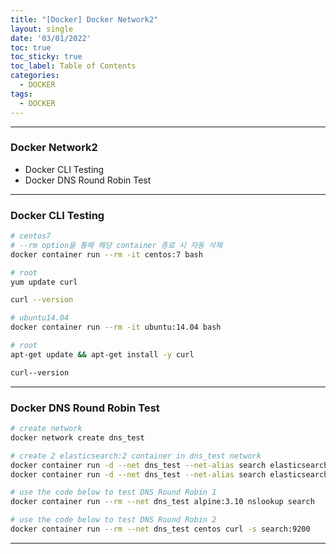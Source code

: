 ```yaml
---
title: "[Docker] Docker Network2"
layout: single
date: '03/01/2022'
toc: true
toc_sticky: true
toc_label: Table of Contents
categories:
  - DOCKER
tags:
  - DOCKER
---
```


---
### Docker Network2
* Docker CLI Testing
* Docker DNS Round Robin Test

---

### Docker CLI Testing
```bash
# centos7
# --rm option을 통해 해당 container 종료 시 자동 삭제
docker container run --rm -it centos:7 bash

# root
yum update curl

curl --version

# ubuntu14.04
docker container run --rm -it ubuntu:14.04 bash

# root
apt-get update && apt-get install -y curl

curl--version
```
---

### Docker DNS Round Robin Test
```bash
# create network 
docker network create dns_test

# create 2 elasticsearch:2 container in dns_test network
docker container run -d --net dns_test --net-alias search elasticsearch:2
docker container run -d --net dns_test --net-alias search elasticsearch:2

# use the code below to test DNS Round Robin 1
docker container run --rm --net dns_test alpine:3.10 nslookup search

# use the code below to test DNS Round Robin 2
docker container run --rm --net dns_test centos curl -s search:9200
```
---
